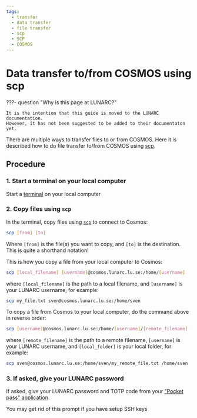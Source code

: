 ```yaml
---
tags:
  - transfer
  - data transfer
  - file transfer
  - scp
  - SCP
  - COSMOS
---
```


# Data transfer to/from COSMOS using scp

???- question "Why is this page at LUNARC?"

    It is the intention that this guide is moved to the LUNARC documentation.
    However, it has not been suggested to be added to their documentaton
    yet.

There are multiple ways to transfer files to or from COSMOS.
Here it is described how to do file transfer to/from COSMOS
using [scp](../software/scp.md).

## Procedure

### 1. Start a terminal on your local computer

Start a [terminal](../software/terminal.md) on your local computer

### 2. Copy files using `scp`

In the terminal, copy files using [`scp`](scp.md) to connect to Cosmos:

```bash
scp [from] [to]
```

Where `[from]` is the file(s) you want to copy, and `[to]` is the destination.
This is quite a shorthand notation!

This is how you copy a file from your local computer to Cosmos:

```bash
scp [local_filename] [username]@cosmos.lunarc.lu.se:/home/[username]
```

where `[local_filename]` is the path to a local filename,
and `[username]` is your LUNARC username, for example:

```bash
scp my_file.txt sven@cosmos.lunarc.lu.se:/home/sven
```

To copy a file from Cosmos to your local computer,
do the command above in reverse order:

```bash
scp [username]@cosmos.lunarc.lu.se:/home/[username]/[remote_filename] [local_folder]
```

where `[remote_filename]` is the path to a remote filename,
`[username]` is your LUNARC username,
and `[local_folder]` is your local folder, for example:

```bash
scp sven@cosmos.lunarc.lu.se:/home/sven/my_remote_file.txt /home/sven
```

### 3. If asked, give your LUNARC password

If asked, give your LUNARC password and TOTP code from your ["Pocket pass" application](https://lunarc-documentation.readthedocs.io/en/latest/getting_started/authenticator_howto/).

You may get rid of this prompt if you have setup SSH keys

